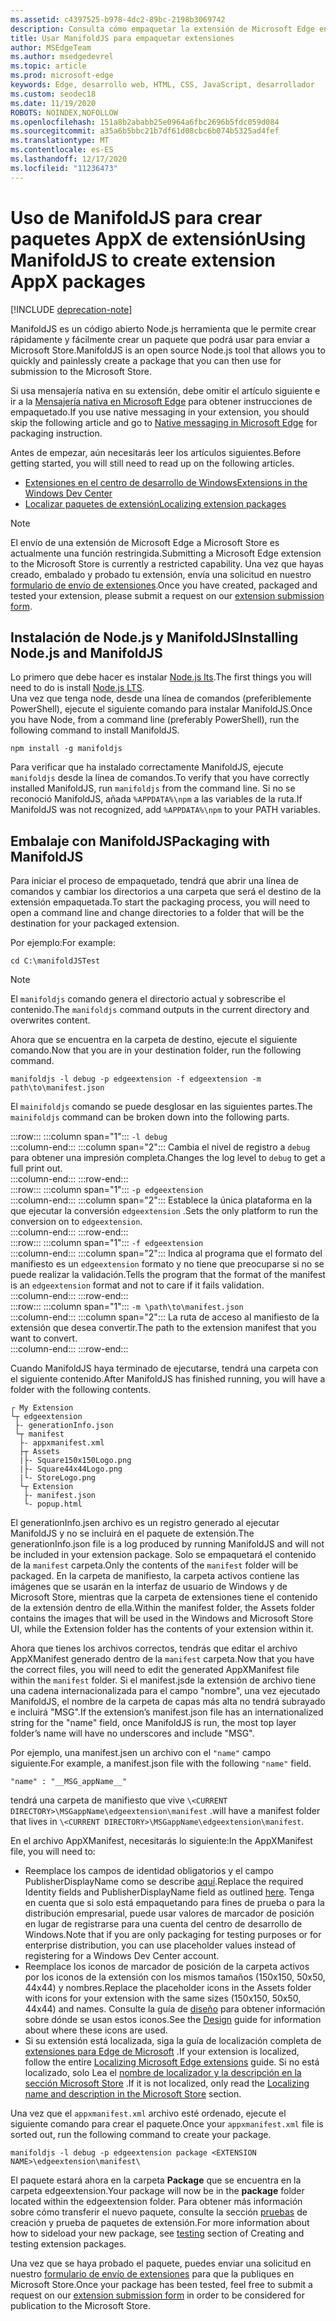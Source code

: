 ```yaml
---
ms.assetid: c4397525-b978-4dc2-89bc-2198b3069742
description: Consulta cómo empaquetar la extensión de Microsoft Edge en un instante con ManifoldJS, la Node.js herramienta de código abierto.
title: Usar ManifoldJS para empaquetar extensiones
author: MSEdgeTeam
ms.author: msedgedevrel
ms.topic: article
ms.prod: microsoft-edge
keywords: Edge, desarrollo web, HTML, CSS, JavaScript, desarrollador
ms.custom: seodec18
ms.date: 11/19/2020
ROBOTS: NOINDEX,NOFOLLOW
ms.openlocfilehash: 151a8b2ababb25e0964a6fbc2696b5fdc059d084
ms.sourcegitcommit: a35a6b5bbc21b7df61d08cbc6b074b5325ad4fef
ms.translationtype: MT
ms.contentlocale: es-ES
ms.lasthandoff: 12/17/2020
ms.locfileid: "11236473"
---
```

# <span data-ttu-id="bc3a7-104">Uso de ManifoldJS para crear paquetes AppX de extensión</span><span class="sxs-lookup"><span data-stu-id="bc3a7-104">Using ManifoldJS to create extension AppX packages</span></span>  

[!INCLUDE [deprecation-note](../../includes/deprecation-note.md)]  

<span data-ttu-id="bc3a7-105">ManifoldJS es un código abierto Node.js herramienta que le permite crear rápidamente y fácilmente crear un paquete que podrá usar para enviar a Microsoft Store.</span><span class="sxs-lookup"><span data-stu-id="bc3a7-105">ManifoldJS is an open source Node.js tool that allows you to quickly and painlessly create a package that you can then use for submission to the Microsoft Store.</span></span>  

<span data-ttu-id="bc3a7-106">Si usa mensajería nativa en su extensión, debe omitir el artículo siguiente e ir a la [Mensajería nativa en Microsoft Edge](../native-messaging.md#creating-an-extension-with-native-messaging) para obtener instrucciones de empaquetado.</span><span class="sxs-lookup"><span data-stu-id="bc3a7-106">If you use native messaging in your extension, you should skip the following article and go to [Native messaging in Microsoft Edge](../native-messaging.md#creating-an-extension-with-native-messaging) for packaging instruction.</span></span>  

<span data-ttu-id="bc3a7-107">Antes de empezar, aún necesitarás leer los artículos siguientes.</span><span class="sxs-lookup"><span data-stu-id="bc3a7-107">Before getting started, you will still need to read up on the following articles.</span></span>  

*   [<span data-ttu-id="bc3a7-108">Extensiones en el centro de desarrollo de Windows</span><span class="sxs-lookup"><span data-stu-id="bc3a7-108">Extensions in the Windows Dev Center</span></span>](./extensions-in-the-windows-dev-center.md)  
*   [<span data-ttu-id="bc3a7-109">Localizar paquetes de extensión</span><span class="sxs-lookup"><span data-stu-id="bc3a7-109">Localizing extension packages</span></span>](./localizing-extension-packages.md)  

> [!NOTE]
> <span data-ttu-id="bc3a7-110">El envío de una extensión de Microsoft Edge a Microsoft Store es actualmente una función restringida.</span><span class="sxs-lookup"><span data-stu-id="bc3a7-110">Submitting a Microsoft Edge extension to the Microsoft Store is currently a restricted capability.</span></span>  <span data-ttu-id="bc3a7-111">Una vez que hayas creado, embalado y probado tu extensión, envía una solicitud en nuestro [formulario de envío de extensiones](https://developer.microsoft.com/microsoft-edge/extensions/requests).</span><span class="sxs-lookup"><span data-stu-id="bc3a7-111">Once you have created, packaged and tested your extension, please submit a request on our [extension submission form](https://developer.microsoft.com/microsoft-edge/extensions/requests).</span></span>  

## <span data-ttu-id="bc3a7-112">Instalación de Node.js y ManifoldJS</span><span class="sxs-lookup"><span data-stu-id="bc3a7-112">Installing Node.js and ManifoldJS</span></span>  

<span data-ttu-id="bc3a7-113">Lo primero que debe hacer es instalar [Node.js lts](https://nodejs.org/en/download).</span><span class="sxs-lookup"><span data-stu-id="bc3a7-113">The first things you will need to do is install [Node.js LTS](https://nodejs.org/en/download).</span></span>  
<span data-ttu-id="bc3a7-114">Una vez que tenga node, desde una línea de comandos (preferiblemente PowerShell), ejecute el siguiente comando para instalar ManifoldJS.</span><span class="sxs-lookup"><span data-stu-id="bc3a7-114">Once you have Node, from a command line (preferably PowerShell), run the following command to install ManifoldJS.</span></span>  

```shell
npm install -g manifoldjs
```  

<span data-ttu-id="bc3a7-115">Para verificar que ha instalado correctamente ManifoldJS, ejecute `manifoldjs` desde la línea de comandos.</span><span class="sxs-lookup"><span data-stu-id="bc3a7-115">To verify that you have correctly installed ManifoldJS, run `manifoldjs` from the command line.</span></span> <span data-ttu-id="bc3a7-116">Si no se reconoció ManifoldJS, añada `%APPDATA%\npm` a las variables de la ruta.</span><span class="sxs-lookup"><span data-stu-id="bc3a7-116">If ManifoldJS was not recognized, add `%APPDATA%\npm` to your PATH variables.</span></span>  

## <span data-ttu-id="bc3a7-117">Embalaje con ManifoldJS</span><span class="sxs-lookup"><span data-stu-id="bc3a7-117">Packaging with ManifoldJS</span></span>  

<span data-ttu-id="bc3a7-118">Para iniciar el proceso de empaquetado, tendrá que abrir una línea de comandos y cambiar los directorios a una carpeta que será el destino de la extensión empaquetada.</span><span class="sxs-lookup"><span data-stu-id="bc3a7-118">To start the packaging process, you will need to open a command line and change directories to a folder that will be the destination for your packaged extension.</span></span>  

<span data-ttu-id="bc3a7-119">Por ejemplo:</span><span class="sxs-lookup"><span data-stu-id="bc3a7-119">For example:</span></span>

```shell
cd C:\manifoldJSTest
```  

> [!NOTE]
> <span data-ttu-id="bc3a7-120">El `manifoldjs` comando genera el directorio actual y sobrescribe el contenido.</span><span class="sxs-lookup"><span data-stu-id="bc3a7-120">The `manifoldjs` command outputs in the current directory and overwrites content.</span></span>  

<span data-ttu-id="bc3a7-121">Ahora que se encuentra en la carpeta de destino, ejecute el siguiente comando.</span><span class="sxs-lookup"><span data-stu-id="bc3a7-121">Now that you are in your destination folder, run the following command.</span></span>  

```shell
manifoldjs -l debug -p edgeextension -f edgeextension -m path\to\manifest.json
```  

<span data-ttu-id="bc3a7-122">El `mainifoldjs` comando se puede desglosar en las siguientes partes.</span><span class="sxs-lookup"><span data-stu-id="bc3a7-122">The `mainifoldjs` command can be broken down into the following parts.</span></span>  

:::row:::
   :::column span="1":::
      `-l debug`  
   :::column-end:::
   :::column span="2":::
      <span data-ttu-id="bc3a7-123">Cambia el nivel de registro a `debug` para obtener una impresión completa.</span><span class="sxs-lookup"><span data-stu-id="bc3a7-123">Changes the log level to `debug` to get a full print out.</span></span>  
   :::column-end:::
:::row-end:::  
:::row:::
   :::column span="1":::
      `-p edgeextension`  
   :::column-end:::
   :::column span="2":::
      <span data-ttu-id="bc3a7-124">Establece la única plataforma en la que ejecutar la conversión `edgeextension` .</span><span class="sxs-lookup"><span data-stu-id="bc3a7-124">Sets the only platform to run the conversion on to `edgeextension`.</span></span>  
   :::column-end:::
:::row-end:::  
:::row:::
   :::column span="1":::
      `-f edgeextension`  
   :::column-end:::
   :::column span="2":::
      <span data-ttu-id="bc3a7-125">Indica al programa que el formato del manifiesto es un `edgeextension` formato y no tiene que preocuparse si no se puede realizar la validación.</span><span class="sxs-lookup"><span data-stu-id="bc3a7-125">Tells the program that the format of the manifest is an `edgeextension` format and not to care if it fails validation.</span></span>  
   :::column-end:::
:::row-end:::  
:::row:::
   :::column span="1":::
      `-m \path\to\manifest.json`  
   :::column-end:::
   :::column span="2":::
      <span data-ttu-id="bc3a7-126">La ruta de acceso al manifiesto de la extensión que desea convertir.</span><span class="sxs-lookup"><span data-stu-id="bc3a7-126">The path to the extension manifest that you want to convert.</span></span>  
   :::column-end:::
:::row-end:::  

<span data-ttu-id="bc3a7-127">Cuando ManifoldJS haya terminado de ejecutarse, tendrá una carpeta con el siguiente contenido.</span><span class="sxs-lookup"><span data-stu-id="bc3a7-127">After ManifoldJS has finished running, you will have a folder with the following contents.</span></span>  

```text
┌ My Extension
└┬ edgeextension
 ├- generationInfo.json
 └┬ manifest
  ├- appxmanifest.xml
  ├┬ Assets
  |├- Square150x150Logo.png
  |├- Square44x44Logo.png
  |└- StoreLogo.png    
  └┬ Extension
   ├- manifest.json
   └- popup.html
```  
<!-- 
    My Extension
        edgeextension
            generationInfo.json
            manifest
                   appxmanifest.xml
                Assets
                    Square150x150Logo.png
                    Square44x44Logo.png
                    StoreLogo.png    
                Extension
                    manifest.json
                    popup.html
                    ...
                ...
-->  

<span data-ttu-id="bc3a7-128">El generationInfo.jsen archivo es un registro generado al ejecutar ManifoldJS y no se incluirá en el paquete de extensión.</span><span class="sxs-lookup"><span data-stu-id="bc3a7-128">The generationInfo.json file is a log produced by running ManifoldJS and will not be included in your extension package.</span></span> <span data-ttu-id="bc3a7-129">Solo se empaquetará el contenido de la `manifest` carpeta.</span><span class="sxs-lookup"><span data-stu-id="bc3a7-129">Only the contents of the `manifest` folder will be packaged.</span></span> <span data-ttu-id="bc3a7-130">En la carpeta de manifiesto, la carpeta activos contiene las imágenes que se usarán en la interfaz de usuario de Windows y de Microsoft Store, mientras que la carpeta de extensiones tiene el contenido de la extensión dentro de ella.</span><span class="sxs-lookup"><span data-stu-id="bc3a7-130">Within the manifest folder, the Assets folder contains the images that will be used in the Windows and Microsoft Store UI, while the Extension folder has the contents of your extension within it.</span></span>  

<span data-ttu-id="bc3a7-131">Ahora que tienes los archivos correctos, tendrás que editar el archivo AppXManifest generado dentro de la `manifest` carpeta.</span><span class="sxs-lookup"><span data-stu-id="bc3a7-131">Now that you have the correct files, you will need to edit the generated AppXManifest file within the `manifest` folder.</span></span> <span data-ttu-id="bc3a7-132">Si el manifest.jsde la extensión de archivo tiene una cadena internacionalizada para el campo "nombre", una vez ejecutado ManifoldJS, el nombre de la carpeta de capas más alta no tendrá subrayado e incluirá "MSG".</span><span class="sxs-lookup"><span data-stu-id="bc3a7-132">If the extension’s manifest.json file has an internationalized string for the "name" field, once ManifoldJS is run, the most top layer folder’s name will have no underscores and include "MSG".</span></span>

<span data-ttu-id="bc3a7-133">Por ejemplo, una manifest.jsen un archivo con el `"name"` campo siguiente.</span><span class="sxs-lookup"><span data-stu-id="bc3a7-133">For example, a manifest.json file with the following `"name"` field.</span></span>  

```shell
"name" : "__MSG_appName__"
```  

<span data-ttu-id="bc3a7-134">tendrá una carpeta de manifiesto que vive `\<CURRENT DIRECTORY>\MSGappName\edgeextension\manifest` .</span><span class="sxs-lookup"><span data-stu-id="bc3a7-134">will have a manifest folder that lives in `\<CURRENT DIRECTORY>\MSGappName\edgeextension\manifest`.</span></span>  

<span data-ttu-id="bc3a7-135">En el archivo AppXManifest, necesitarás lo siguiente:</span><span class="sxs-lookup"><span data-stu-id="bc3a7-135">In the AppXManifest file, you will need to:</span></span>  

 *   <span data-ttu-id="bc3a7-136">Reemplace los campos de identidad obligatorios y el campo PublisherDisplayName como se describe [aquí](./creating-and-testing-extension-packages.md#app-identity-template-values).</span><span class="sxs-lookup"><span data-stu-id="bc3a7-136">Replace the required Identity fields and PublisherDisplayName field as outlined [here](./creating-and-testing-extension-packages.md#app-identity-template-values).</span></span> <span data-ttu-id="bc3a7-137">Tenga en cuenta que si solo está empaquetando para fines de prueba o para la distribución empresarial, puede usar valores de marcador de posición en lugar de registrarse para una cuenta del centro de desarrollo de Windows.</span><span class="sxs-lookup"><span data-stu-id="bc3a7-137">Note that if you are only packaging for testing purposes or for enterprise distribution, you can use placeholder values instead of registering for a Windows Dev Center account.</span></span>  
 *   <span data-ttu-id="bc3a7-138">Reemplace los iconos de marcador de posición de la carpeta activos por los iconos de la extensión con los mismos tamaños (150x150, 50x50, 44x44) y nombres.</span><span class="sxs-lookup"><span data-stu-id="bc3a7-138">Replace the placeholder icons in the Assets folder with icons for your extension with the same sizes (150x150, 50x50, 44x44) and names.</span></span> <span data-ttu-id="bc3a7-139">Consulte la guía de [diseño](./../design.md#icons-for-packaging) para obtener información sobre dónde se usan estos iconos.</span><span class="sxs-lookup"><span data-stu-id="bc3a7-139">See the [Design](./../design.md#icons-for-packaging) guide for information about where these icons are used.</span></span>  
 *   <span data-ttu-id="bc3a7-140">Si su extensión está localizada, siga la guía de localización completa de [extensiones para Edge de Microsoft](./localizing-extension-packages.md) .</span><span class="sxs-lookup"><span data-stu-id="bc3a7-140">If your extension is localized, follow the entire [Localizing Microsoft Edge extensions](./localizing-extension-packages.md) guide.</span></span> <span data-ttu-id="bc3a7-141">Si no está localizado, solo Lea el [nombre de localizador y la descripción en la sección Microsoft Store](./localizing-extension-packages.md#localizing-name-and-description-in-the-microsoft-store) .</span><span class="sxs-lookup"><span data-stu-id="bc3a7-141">If it is not localized, only read the [Localizing name and description in the Microsoft Store](./localizing-extension-packages.md#localizing-name-and-description-in-the-microsoft-store) section.</span></span>  

<span data-ttu-id="bc3a7-142">Una vez que el `appxmanifest.xml` archivo esté ordenado, ejecute el siguiente comando para crear el paquete.</span><span class="sxs-lookup"><span data-stu-id="bc3a7-142">Once your `appxmanifest.xml` file is sorted out, run the following command to create your package.</span></span>  

```shell
manifoldjs -l debug -p edgeextension package <EXTENSION NAME>\edgeextension\manifest\
```  

<span data-ttu-id="bc3a7-143">El paquete estará ahora en la carpeta **Package** que se encuentra en la carpeta edgeextension.</span><span class="sxs-lookup"><span data-stu-id="bc3a7-143">Your package will now be in the **package** folder located within the edgeextension folder.</span></span> <span data-ttu-id="bc3a7-144">Para obtener más información sobre cómo transferir el nuevo paquete, consulte la sección [pruebas](./creating-and-testing-extension-packages.md#testing-an-appx-package) de creación y prueba de paquetes de extensión.</span><span class="sxs-lookup"><span data-stu-id="bc3a7-144">For more information about how to sideload your new package, see [testing](./creating-and-testing-extension-packages.md#testing-an-appx-package) section of Creating and testing extension packages.</span></span>  

<span data-ttu-id="bc3a7-145">Una vez que se haya probado el paquete, puedes enviar una solicitud en nuestro [formulario de envío de extensiones](https://aka.ms/extension-request) para que la publiques en Microsoft Store.</span><span class="sxs-lookup"><span data-stu-id="bc3a7-145">Once your package has been tested, feel free to submit a request on our [extension submission form](https://aka.ms/extension-request) in order to be considered for publication to the Microsoft Store.</span></span>  
